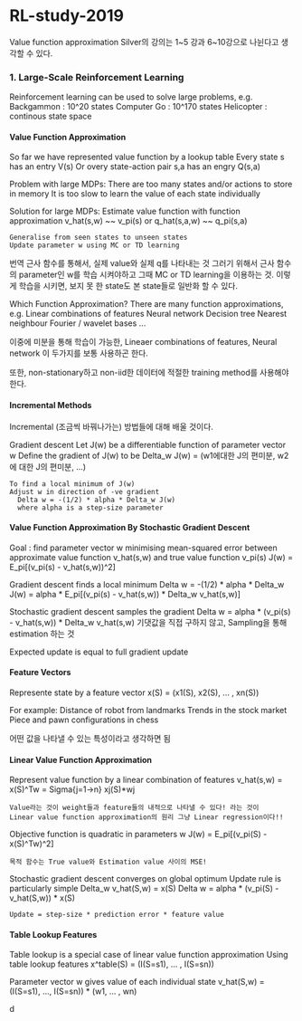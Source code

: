 # RL-study-2019

Value function approximation
Silver의 강의는 1~5 강과 6~10강으로 나뉜다고 생각할 수 있다.

### 1. Large-Scale Reinforcement Learning

  Reinforcement learning can be used to solve large problems, e.g.
    Backgammon  : 10^20 states
    Computer Go : 10^170 states
    Helicopter  : continous state space

#### Value Function Approximation

  So far we have represented value function by a lookup table
    Every state s has an entry V(s)
    Or overy state-action pair s,a has an engry Q(s,a)

  Problem with large MDPs:
    There are too many states and/or actions to store in memory
    It is too slow to learn the value of each state individually

  Solution for large MDPs:
    Estimate value function with function approximation
         v_hat(s,w) ~~ v_pi(s)
      or q_hat(s,a,w) ~~ q_pi(s,a)

    Generalise from seen states to unseen states
    Update parameter w using MC or TD learning

  번역
    근사 함수를 통해서, 실제 value와 실제 q를 나타내는 것
    그러기 위해서 근사 함수의 parameter인 w를 학습 시켜야하고 그때 MC or TD learning을 이용하는 것.
    이렇게 학습을 시키면, 보지 못 한 state도 본 state들로 일반화 할 수 있다.

  Which Function Approximation?
    There are many function approximations, e.g.
      Linear combinations of features
      Neural network
      Decision tree
      Nearest neighbour
      Fourier / wavelet bases
      ...

  이중에 미분을 통해 학습이 가능한, Lineaer combinations of features, Neural network 이 두가지를 보통 사용하곤 한다.

  또한, non-stationary하고 non-iid한 데이터에 적절한 training method를 사용해야 한다.

#### Incremental Methods
  Incremental (조금씩 바꿔나가는) 방법들에 대해 배울 것이다.

  Gradient descent
    Let J(w) be a differentiable function of parameter vector w
    Define the gradient of J(w) to be
      Delta_w J(w) = (w1에대한 J의 편미분, w2에 대한 J의 편미분, ...)

    To find a local minimum of J(w)
    Adjust w in direction of -ve gradient
      Delta w = -(1/2) * alpha * Delta_w J(w)
      where alpha is a step-size parameter

#### Value Function Approximation By Stochastic Gradient Descent

  Goal : find parameter vector w minimising mean-squared error between approximate value function v_hat(s,w) and true value function v_pi(s)
    J(w) = E_pi[(v_pi(s) - v_hat(s,w))^2]

  Gradient descent finds a local minimum
    Delta w = -(1/2) * alpha * Delta_w J(w)
            = alpha * E_pi[(v_pi(s) - v_hat(s,w)) * Delta_w v_hat(s,w)]

  Stochastic gradient descent samples the gradient
    Delta w = alpha * (v_pi(s) - v_hat(s,w)) * Delta_w v_hat(s,w)
    기댓값을 직접 구하지 않고, Sampling을 통해 estimation 하는 것

  Expected update is equal to full gradient update

#### Feature Vectors

  Represente state by a feature vector
    x(S) = (x1(S), x2(S), ... , xn(S))

  For example:
    Distance of robot from landmarks
    Trends in the stock market
    Piece and pawn configurations in chess

  어떤 값을 나타낼 수 있는 특성이라고 생각하면 됨

#### Linear Value Function Approximation

  Represent value function by a linear combination of features
    v_hat(s,w) = x(S)^Tw = Sigma{j=1->n} xj(S)*wj

    Value라는 것이 weight들과 feature들의 내적으로 나타낼 수 있다! 라는 것이
    Linear value function approximation의 원리 그냥 Linear regression이다!!

  Objective function is quadratic in parameters w
    J(w) = E_pi[(v_pi(S) - x(S)^Tw)^2]

    목적 함수는 True value와 Estimation value 사이의 MSE!

  Stochastic gradient descent converges on global optimum
  Update rule is particularly simple
    Delta_w v_hat(S,w) = x(S)
    Delta w = alpha * (v_pi(S) - v_hat(S,w)) * x(S)

    Update = step-size * prediction error * feature value

#### Table Lookup Features

  Table lookup is a special case of linear value function approximation
  Using table lookup features
    x^table(S) = (I(S=s1), ... , I(S=sn))

  Parameter vector w gives value of each individual state
    v_hat(S,w) = (I(S=s1), ..., I(S=sn)) * (w1, ... , wn)





















d
